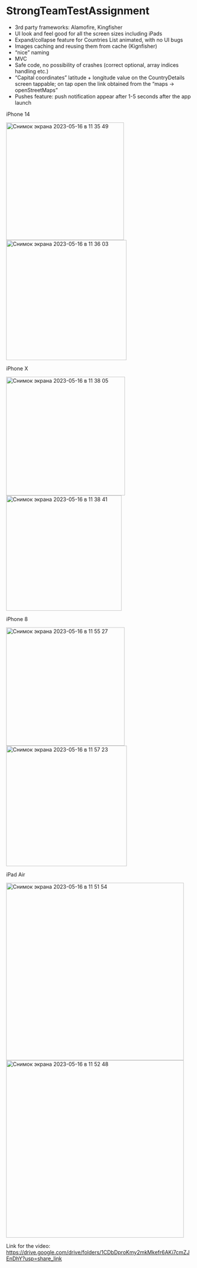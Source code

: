 # StrongTeamTestAssignment

- 3rd party frameworks: Alamofire, Kingfisher
- UI look and feel good for all the screen sizes including iPads
- Expand/collapse feature for Countries List animated, with no UI bugs
- Images caching and reusing them from cache (Kignfisher)
- “nice” naming 
- MVC
- Safe code, no possibility of crashes (correct optional, array indices handling etc.)
- “Capital coordinates” latitude + longitude value on the CountryDetails screen tappable; on tap open the link obtained from the “maps → openStreetMaps” 
- Pushes feature: push notification appear after 1-5 seconds after the app launch 

iPhone 14

<img width="318" alt="Снимок экрана 2023-05-16 в 11 35 49" src="https://github.com/DYessenkul/StrongTeamTestAssignment/assets/121435424/6039db2e-3847-490a-8bde-b30eb3e4fc8e"><img width="325" alt="Снимок экрана 2023-05-16 в 11 36 03" src="https://github.com/DYessenkul/StrongTeamTestAssignment/assets/121435424/4eafda70-739e-4022-b153-f00ec452090b">

iPhone X

<img width="321" alt="Снимок экрана 2023-05-16 в 11 38 05" src="https://github.com/DYessenkul/StrongTeamTestAssignment/assets/121435424/92b52b44-44e2-4302-adb7-427442ee62bd"><img width="312" alt="Снимок экрана 2023-05-16 в 11 38 41" src="https://github.com/DYessenkul/StrongTeamTestAssignment/assets/121435424/ae079917-51da-4ce7-9999-ec6a39efd685">

iPhone 8

<img width="320" alt="Снимок экрана 2023-05-16 в 11 55 27" src="https://github.com/DYessenkul/StrongTeamTestAssignment/assets/121435424/f88cb8a4-e06a-4030-aec6-05d743f6d8f3"><img width="326" alt="Снимок экрана 2023-05-16 в 11 57 23" src="https://github.com/DYessenkul/StrongTeamTestAssignment/assets/121435424/d9abdd9b-f5c7-4d4e-90a1-dff340282816">



iPad Air

<img width="480" alt="Снимок экрана 2023-05-16 в 11 51 54" src="https://github.com/DYessenkul/StrongTeamTestAssignment/assets/121435424/8f98294f-4298-4d6b-976b-6c19d9e9cb55"><img width="480" alt="Снимок экрана 2023-05-16 в 11 52 48" src="https://github.com/DYessenkul/StrongTeamTestAssignment/assets/121435424/d9ded5db-f79b-4c2b-a50f-ce1629c6825d">

Link for the video:
https://drive.google.com/drive/folders/1CDbDproKmy2mkMkefr6AKi7cmZJEnDhY?usp=share_link
